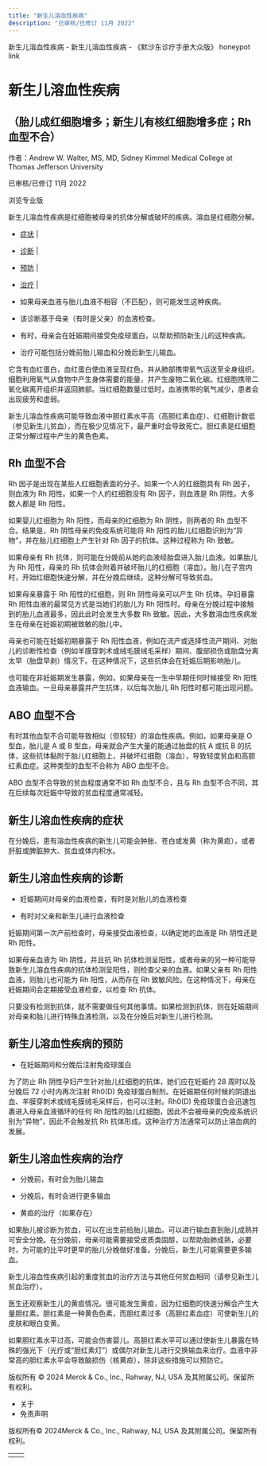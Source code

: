```yaml
---
title: "新生儿溶血性疾病"
description: "已审核/已修订 11月 2022"
---
```


﻿新生儿溶血性疾病 \- 新生儿溶血性疾病 \- 《默沙东诊疗手册大众版》 honeypot link

# 新生儿溶血性疾病

## （胎儿成红细胞增多；新生儿有核红细胞增多症；Rh 血型不合）

作者：Andrew W. Walter, MS, MD, Sidney Kimmel Medical College at Thomas Jefferson
University

已审核/已修订 11月 2022

浏览专业版

新生儿溶血性疾病是红细胞被母亲的抗体分解或破坏的疾病。溶血是红细胞分解。

- [症状](#症状_v35587570_zh) \|
- [诊断](#诊断_v35587574_zh) \|
- [预防](#预防_v35587580_zh) \|
- [治疗](#治疗_v35587586_zh) \|

- 如果母亲血液与胎儿血液不相容（不匹配），则可能发生这种疾病。

- 该诊断基于母亲（有时是父亲）的血液检查。

- 有时，母亲会在妊娠期间接受免疫球蛋白，以帮助预防新生儿的这种疾病。

- 治疗可能包括分娩前胎儿输血和分娩后新生儿输血。


它含有血红蛋白，血红蛋白使血液呈现红色，并从肺部携带氧气运送至全身组织。细胞利用氧气从食物中产生身体需要的能量，并产生废物二氧化碳。红细胞携带二氧化碳离开组织并返回肺部。当红细胞数量过低时，血液携带的氧气减少，患者会出现疲劳和虚弱。

新生儿溶血性疾病可能导致血液中胆红素水平高（高胆红素血症）、红细胞计数低（参见新生儿贫血），而在极少见情况下，最严重时会导致死亡。胆红素是红细胞正常分解过程中产生的黄色色素。

## Rh 血型不合

Rh 因子是出现在某些人红细胞表面的分子。如果一个人的红细胞具有 Rh 因子，则血液为 Rh 阳性。如果一个人的红细胞没有 Rh 因子，则血液是 Rh 阴性。大多数人都是 Rh 阳性。

如果婴儿红细胞为 Rh 阳性，而母亲的红细胞为 Rh 阴性，则两者的 Rh 血型不合。结果是，Rh 阴性母亲的免疫系统可能将 Rh 阳性的胎儿红细胞识别为“异物”，并在胎儿红细胞上产生针对 Rh 因子的抗体。这种过程称为 Rh 致敏。

如果母亲有 Rh 抗体，则可能在分娩前从她的血液经胎盘进入胎儿血液。如果胎儿为 Rh 阳性，母亲的 Rh 抗体会附着并破坏胎儿的红细胞（溶血）。胎儿在子宫内时，开始红细胞快速分解，并在分娩后继续。这种分解可导致贫血。

如果母亲暴露于 Rh 阳性的红细胞，则 Rh 阴性母亲可以产生 Rh 抗体。孕妇暴露 Rh 阳性血液的最常见方式是当她们的胎儿为 Rh 阳性时。母亲在分娩过程中接触到的胎儿血液最多，因此此时会发生大多数 Rh 致敏。因此，大多数溶血性疾病发生在母亲在妊娠初期被致敏的胎儿中。

母亲也可能在妊娠初期暴露于 Rh 阳性血液，例如在流产或选择性流产期间、对胎儿的诊断性检查（例如羊膜穿刺术或绒毛膜绒毛采样）期间、腹部损伤或胎盘分离太早（胎盘早剥）情况下。在这种情况下，这些抗体会在妊娠后期影响胎儿。

也可能在非妊娠期发生暴露，例如，如果母亲在一生中早期任何时候接受 Rh 阳性血液输血。一旦母亲暴露并产生抗体，以后每次胎儿 Rh 阳性时都可能出现问题。

## ABO 血型不合

有时其他血型不合可能导致相似（但较轻）的溶血性疾病。例如，如果母亲是 O 型血，胎儿是 A 或 B 型血，母亲就会产生大量的能通过胎盘的抗 A 或抗 B 的抗体，这些抗体黏附于胎儿红细胞上，并破坏红细胞（溶血），导致轻度贫血和高胆红素血症。这种类型的血型不合称为 ABO 血型不合。

ABO 血型不合导致的贫血程度通常不如 Rh 血型不合，且与 Rh 血型不合不同，其在后续每次妊娠中导致的贫血程度通常减轻。

## 新生儿溶血性疾病的症状

在分娩后，患有溶血性疾病的新生儿可能会肿胀、苍白或发黄（称为黄疸），或者肝脏或脾脏肿大、贫血或体内积水。

## 新生儿溶血性疾病的诊断

- 妊娠期间对母亲的血液检查，有时是对胎儿的血液检查

- 有时对父亲和新生儿进行血液检查


妊娠期间第一次产前检查时，母亲接受血液检查，以确定她的血液是 Rh 阴性还是 Rh 阳性。

如果母亲血液为 Rh 阴性，并且抗 Rh 抗体检测呈阳性，或者母亲的另一种可能导致新生儿溶血性疾病的抗体检测呈阳性，则检查父亲的血液。如果父亲有 Rh 阳性血液，则胎儿也可能为 Rh 阳性，从而存在 Rh 致敏风险。在这种情况下，母亲在妊娠期间会定期接受血液检查，以检查 Rh 抗体。

只要没有检测到抗体，就不需要做任何其他事情。如果检测到抗体，则在妊娠期间对母亲和胎儿进行特殊血液检测，以及在分娩后对新生儿进行检测。

## 新生儿溶血性疾病的预防

- 在妊娠期间和分娩后注射免疫球蛋白


为了防止 Rh 阴性孕妇产生针对胎儿红细胞的抗体，她们应在妊娠约 28 周时以及分娩后 72 小时内再次注射 Rh0(D) 免疫球蛋白制剂。在妊娠期任何时候的阴道出血、羊膜穿刺术或绒毛膜绒毛采样后，也可以注射。Rh0(D) 免疫球蛋白会迅速包裹进入母亲血液循环的任何 Rh 阳性的胎儿红细胞，因此不会被母亲的免疫系统识别为“异物”，因此不会触发抗 Rh 抗体形成。这种治疗方法通常可以防止溶血病的发展。

## 新生儿溶血性疾病的治疗

- 分娩前，有时会为胎儿输血

- 分娩后，有时会进行更多输血

- 黄疸的治疗（如果存在）


如果胎儿被诊断为贫血，可以在出生前给胎儿输血。可以进行输血直到胎儿成熟并可安全分娩。在分娩前，母亲可能需要接受皮质类固醇，以帮助胎肺成熟，必要时，为可能的比平时更早的胎儿分娩做好准备。分娩后，新生儿可能需要更多输血。

新生儿溶血性疾病引起的重度贫血的治疗方法与其他任何贫血相同（请参见新生儿贫血治疗）。

医生还观察新生儿的黄疸情况。很可能发生黄疸，因为红细胞的快速分解会产生大量胆红素。胆红素是一种黄色色素，而胆红素过多（高胆红素血症）可使新生儿的皮肤和眼白变黄。

如果胆红素水平过高，可能会伤害婴儿。高胆红素水平可以通过使新生儿暴露在特殊的强光下（光疗或“胆红素灯”）或偶尔对新生儿进行交换输血来治疗。血液中非常高的胆红素水平会导致脑损伤（核黄疸），除非这些措施可以预防它。



版权所有 © 2024
Merck & Co., Inc., Rahway, NJ, USA 及其附属公司。保留所有权利。

- 关于
- 免责声明

版权所有© 2024Merck & Co., Inc., Rahway, NJ, USA 及其附属公司。保留所有权利。

|     |     |
| --- | --- |
|  |  |